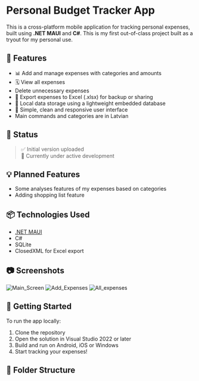 # Personal Budget Tracker App

This is a cross-platform mobile application for tracking personal expenses, built using **.NET MAUI** and **C#**.
This is my first out-of-class project built as a tryout for my personal use.

## 📱 Features

- 📊 Add and manage expenses with categories and amounts  
- 🗓 View all expenses
- Delete unnecessary expenses
- 📁 Export expenses to Excel (.xlsx) for backup or sharing  
- 💾 Local data storage using a lightweight embedded database  
- 🌙 Simple, clean and responsive user interface
- Main commands and categories are in Latvian

## 🚧 Status

> ✅ Initial version uploaded  
> 🚀 Currently under active development

## 💡 Planned Features

- Some analyses features of my expenses based on categories
- Adding shopping list feature

## 📦 Technologies Used

- [.NET MAUI](https://learn.microsoft.com/en-us/dotnet/maui/)  
- C#  
- SQLite 
- ClosedXML for Excel export

## 📷 Screenshots

![Main_Screen](https://github.com/user-attachments/assets/9fc88418-e919-400b-b6e1-a2b65890e3b2)
![Add_Expenses](https://github.com/user-attachments/assets/5c7acbb7-521f-496b-bf7d-90f98cbf0748)
![All_expenses](https://github.com/user-attachments/assets/a133795c-3010-41b2-b71b-d12d922b6ca0)

## 🔧 Getting Started

To run the app locally:

1. Clone the repository  
2. Open the solution in Visual Studio 2022 or later  
3. Build and run on Android, iOS or Windows  
4. Start tracking your expenses!

## 📂 Folder Structure

